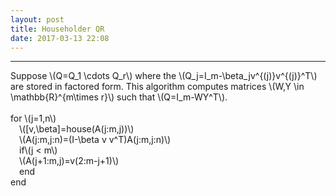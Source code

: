 ```yaml
---
layout: post
title: Householder QR
date: 2017-03-13 22:08
---
```


----------------
<div>
Suppose \(Q=Q_1 \cdots Q_r\) where the \(Q_j=I_m-\beta_jv^{(j)}v^{(j)}^T\) are stored in factored form. This algorithm computes matrices \(W,Y \in \mathbb{R}^{m\times r}\) such that \(Q=I_m-WY^T\).
<br/>
<br/>
for \(j=1,n\)<br/>
&emsp;\([v,\beta]=house(A(j:m,j))\)<br/>
&emsp;\(A(j:m,j:n)=(I-\beta v v^T)A(j:m,j:n)\)<br/>
&emsp;if\(j < m\) <br/>
&emsp;\(A(j+1:m,j)=v(2:m-j+1)\)<br/>
&emsp;end<br/>
end<br/>

</div>

